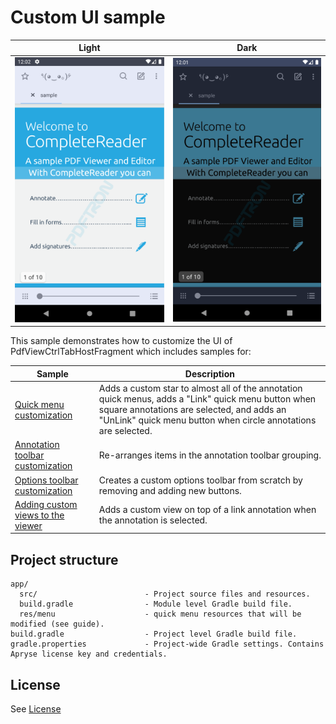 # Custom UI sample

|Light|Dark|
|--|--|
![light-theme](./art/light-theme.png) | ![dark-theme](./art/dark-theme.png)

This sample demonstrates how to customize the UI of PdfViewCtrlTabHostFragment which includes samples for: 

|Sample|Description|
|--|--|
|[Quick menu customization](https://docs.apryse.com/documentation/android/guides/advanced/customize-quick-menu/)|Adds a custom star to almost all of the annotation quick menus, adds a "Link" quick menu button when square annotations are selected, and adds an "UnLink" quick menu button when circle annotations are selected.|
|[Annotation toolbar customization](https://docs.apryse.com/documentation/android/guides/viewer-components/annotation-toolbar-a/)|Re-arranges items in the annotation toolbar grouping.| 
|[Options toolbar customization](https://docs.apryse.com/documentation/android/guides/basics/open/fragment/#customize-the-options-toolbar)|Creates a custom options toolbar from scratch by removing and adding new buttons.|
|[Adding custom views to the viewer](https://docs.apryse.com/documentation/android/guides/advanced/custom-relative-layout/)|Adds a custom view on top of a link annotation when the annotation is selected.|

## Project structure
```
app/
  src/                        - Project source files and resources.
  build.gradle                - Module level Gradle build file.
  res/menu                    - quick menu resources that will be modified (see guide).
build.gradle                  - Project level Gradle build file.
gradle.properties             - Project-wide Gradle settings. Contains Apryse license key and credentials.
```

## License
See [License](./../LICENSE)
